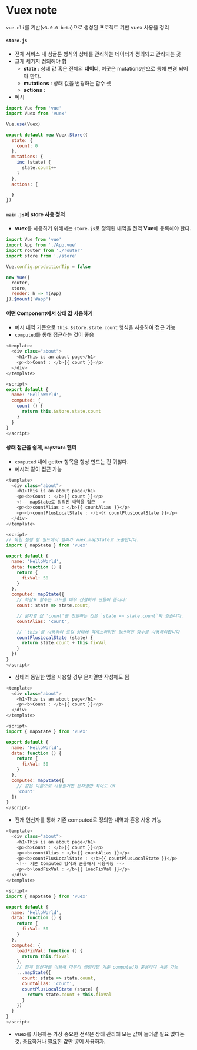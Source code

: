 Vuex note
=========
`vue-cli`를 기반(`v3.0.0 beta`)으로 생성된 프로젝트 기반 vuex 사용을 정리

#### `store.js`
* 전체 서비스 내 싱글톤 형식의 상태를 관리하는 데이터가 정의되고 관리되는 곳
* 크게 세가지 정의해야 함
  * **state** : 상태 값 혹은 전체의 **데이터**, 이곳은 mutations만으로 통해 변경 되어야 한다.
  * **mutations** : 상태 값을 변경하는 함수 셋
  * **actions** :
* 예시
```javascript
import Vue from 'vue'
import Vuex from 'vuex'

Vue.use(Vuex)

export default new Vuex.Store({
  state: {
    count: 0
  },
  mutations: {
    inc (state) {
      state.count++
    }
  },
  actions: {

  }
})
```

#### `main.js`에 **store** 사용 정의
* **vuex**를 사용하기 위해서는 `store.js`로 정의된 내역을 전역 **Vue**에 등록해야 한다.
```javascript
import Vue from 'vue'
import App from './App.vue'
import router from './router'
import store from './store'

Vue.config.productionTip = false

new Vue({
  router,
  store,
  render: h => h(App)
}).$mount('#app')
```

#### 어떤 Component에서 상태 값 사용하기
* 예시 내역 기준으로 `this.$store.state.count` 형식을 사용하여 접근 가능
* `computed`를 통해 접근하는 것이 좋음
```javascript
<template>
  <div class="about">
    <h1>This is an about page</h1>
    <p><b>Count : </b>{{ count }}</p>
  </div>
</template>

<script>
export default {
  name: 'HelloWorld',
  computed: {
    count () {
      return this.$store.state.count
    }
  }
}
</script>
```

#### 상태 접근을 쉽게, `mapState` 헬퍼
* `computed` 내에 getter 항목을 항상 만드는 건 귀찮다.
* 예시와 같이 접근 가능
```javascript
<template>
  <div class="about">
    <h1>This is an about page</h1>
    <p><b>Count : </b>{{ count }}</p>
    <!-- mapState로 정의된 내역을 접근 -->
    <p><b>countAlias : </b>{{ countAlias }}</p>
    <p><b>countPlusLocalState : </b>{{ countPlusLocalState }}</p>
  </div>
</template>

<script>
// 독립 실행 형 빌드에서 헬퍼가 Vuex.mapState로 노출됩니다.
import { mapState } from 'vuex'

export default {
  name: 'HelloWorld',
  data: function () {
    return {
      fixVal: 50
    }
  },
  computed: mapState({
    // 화살표 함수는 코드를 매우 간결하게 만들어 줍니다!
    count: state => state.count,

    // 문자열 값 'count'를 전달하는 것은 `state => state.count`와 같습니다.
    countAlias: 'count',

    // `this`를 사용하여 로컬 상태에 액세스하려면 일반적인 함수를 사용해야합니다
    countPlusLocalState (state) {
      return state.count + this.fixVal
    }
  })
}
</script>
```

* 상태와 동일한 명을 사용할 경우 문자열만 작성해도 됨
```javascript
<template>
  <div class="about">
    <h1>This is an about page</h1>
    <p><b>Count : </b>{{ count }}</p>
  </div>
</template>

<script>
import { mapState } from 'vuex'

export default {
  name: 'HelloWorld',
  data: function () {
    return {
      fixVal: 50
    }
  },
  computed: mapState([
    // 같은 이름으로 사용할거면 문자열만 적어도 OK
    'count'
  ])
}
</script>
```

* 전개 연산자를 통해 기존 computed로 정의한 내역과 혼용 사용 가능
```javascript
<template>
  <div class="about">
    <h1>This is an about page</h1>
    <p><b>Count : </b>{{ count }}</p>
    <p><b>countAlias : </b>{{ countAlias }}</p>
    <p><b>countPlusLocalState : </b>{{ countPlusLocalState }}</p>
    <!-- 기본 Computed 방식과 혼용해서 사용가능 -->
    <p><b>loadFixVal : </b>{{ loadFixVal }}</p>
  </div>
</template>

<script>
import { mapState } from 'vuex'

export default {
  name: 'HelloWorld',
  data: function () {
    return {
      fixVal: 50
    }
  },
  computed: {
    loadFixVal: function () {
      return this.fixVal
    },
    // 전개 연산자를 이용해 마무리 셋팅하면 기존 computed와 혼용하여 사용 가능
    ...mapState({
      count: state => state.count,
      countAlias: 'count',
      countPlusLocalState (state) {
        return state.count + this.fixVal
      }
    })
  }
}
</script>
```

* vuex를 사용하는 가장 중요한 전략은 상태 관리에 모든 값이 들어갈 필요 없다는 것. 중요하거나 필요한 값만 넣어 사용하자.